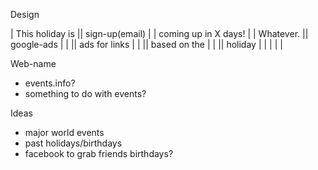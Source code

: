 Design

|   This holiday is         ||  sign-up(email)  |
|   coming up in X days!    |
|   Whatever.               ||  google-ads      |
|                           ||  ads for links   |
|                           ||  based on the    |
|                           ||  holiday         |
|                           |
|                           |

Web-name

  - events.info?
  - something to do with events?


Ideas
  - major world events
  - past holidays/birthdays
  - facebook to grab friends birthdays?
